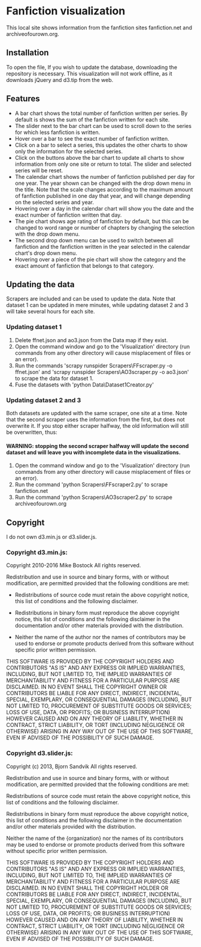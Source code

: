 # Fanfiction visualization
 This local site shows information from the fanfiction sites fanfiction.net and archiveofourown.org. 
 
## Installation
To open the file, 
If you wish to update the database, downloading the repository is necessary.
This visualization will not work offline, as it downloads jQuery and d3.tip from the web.

## Features
* A bar chart shows the total number of fanfiction written per series. By default is shows the sum of the fanfiction written for each site.
* The slider next to the bar chart can be used to scroll down to the series for which less fanfiction is written.
* Hover over a bar to see the exact number of fanfiction written.
* Click on a bar to select a series, this updates the other charts to show only the information for the selected series.
* Click on the buttons above the bar chart to update all charts to show information from only one site or return to total. The slider and selected series will be reset.
* The calendar chart shows the number of fanfiction published per day for one year. The year shown can be changed with the drop down menu in the title. Note that the scale changes according to the maximum amount of fanfiction published in one day that year, and will change depending on the selected series and year.
* Hovering over a day in the calendar chart will show you the date and the exact number of fanfiction written that day.
* The pie chart shows age rating of fanfiction by default, but this can be changed to word range or number of chapters by changing the selection with the drop down menu. 
* The second drop down menu can be used to switch between all fanfiction and the fanfiction written in the year selected in the calendar chart's drop down menu.
* Hovering over a piece of the pie chart will show the category and the exact amount of fanfiction that belongs to that category.

## Updating the data
Scrapers are included and can be used to update the data. Note that dataset 1 can be updated in mere minutes, while updating dataset 2 and 3 will take several hours for each site.

### Updating dataset 1
1. Delete ffnet.json and ao3.json from the Data map if they exist.
2. Open the command window and go to the 'Visualization' directory (run commands from any other directory will cause misplacement of files or an error).
3. Run the commands 'scrapy runspider Scrapers\FFscraper.py -o ffnet.json' and 'scrapy runspider Scrapers\AO3scraper.py -o ao3.json' to scrape the data for dataset 1.
4. Fuse the datasets with 'python Data\Dataset1Creator.py'

### Updating dataset 2 and 3
Both datasets are updated with the same scraper, one site at a time. Note that the second scraper uses the information from the first, but does not overwrite it. If you stop either scraper halfway, the old information will still be overwritten, thus: 
#### WARNING: stopping the second scraper halfway will update the second dataset and will leave you with incomplete data in the visualizations.

1. Open the command window and go to the 'Visualization' directory (run commands from any other directory will cause misplacement of files or an error).
2. Run the command 'python Scrapers\FFscraper2.py' to scrape fanfiction.net
3. Run the command 'python Scrapers\AO3scraper2.py' to scrape archiveofourown.org

## Copyright
I do not own d3.min.js or d3.slider.js.

### Copyright d3.min.js:
Copyright 2010-2016 Mike Bostock
All rights reserved.

Redistribution and use in source and binary forms, with or without modification,
are permitted provided that the following conditions are met:

* Redistributions of source code must retain the above copyright notice, this
  list of conditions and the following disclaimer.

* Redistributions in binary form must reproduce the above copyright notice,
  this list of conditions and the following disclaimer in the documentation
  and/or other materials provided with the distribution.

* Neither the name of the author nor the names of contributors may be used to
  endorse or promote products derived from this software without specific prior
  written permission.

THIS SOFTWARE IS PROVIDED BY THE COPYRIGHT HOLDERS AND CONTRIBUTORS "AS IS" AND
ANY EXPRESS OR IMPLIED WARRANTIES, INCLUDING, BUT NOT LIMITED TO, THE IMPLIED
WARRANTIES OF MERCHANTABILITY AND FITNESS FOR A PARTICULAR PURPOSE ARE
DISCLAIMED. IN NO EVENT SHALL THE COPYRIGHT OWNER OR CONTRIBUTORS BE LIABLE FOR
ANY DIRECT, INDIRECT, INCIDENTAL, SPECIAL, EXEMPLARY, OR CONSEQUENTIAL DAMAGES
(INCLUDING, BUT NOT LIMITED TO, PROCUREMENT OF SUBSTITUTE GOODS OR SERVICES;
LOSS OF USE, DATA, OR PROFITS; OR BUSINESS INTERRUPTION) HOWEVER CAUSED AND ON
ANY THEORY OF LIABILITY, WHETHER IN CONTRACT, STRICT LIABILITY, OR TORT
(INCLUDING NEGLIGENCE OR OTHERWISE) ARISING IN ANY WAY OUT OF THE USE OF THIS
SOFTWARE, EVEN IF ADVISED OF THE POSSIBILITY OF SUCH DAMAGE.

### Copyright d3.slider.js:
Copyright (c) 2013, Bjorn Sandvik
All rights reserved.

Redistribution and use in source and binary forms, with or without modification,
are permitted provided that the following conditions are met:

  Redistributions of source code must retain the above copyright notice, this
  list of conditions and the following disclaimer.

  Redistributions in binary form must reproduce the above copyright notice, this
  list of conditions and the following disclaimer in the documentation and/or
  other materials provided with the distribution.

  Neither the name of the {organization} nor the names of its
  contributors may be used to endorse or promote products derived from
  this software without specific prior written permission.

THIS SOFTWARE IS PROVIDED BY THE COPYRIGHT HOLDERS AND CONTRIBUTORS "AS IS" AND
ANY EXPRESS OR IMPLIED WARRANTIES, INCLUDING, BUT NOT LIMITED TO, THE IMPLIED
WARRANTIES OF MERCHANTABILITY AND FITNESS FOR A PARTICULAR PURPOSE ARE
DISCLAIMED. IN NO EVENT SHALL THE COPYRIGHT HOLDER OR CONTRIBUTORS BE LIABLE FOR
ANY DIRECT, INDIRECT, INCIDENTAL, SPECIAL, EXEMPLARY, OR CONSEQUENTIAL DAMAGES
(INCLUDING, BUT NOT LIMITED TO, PROCUREMENT OF SUBSTITUTE GOODS OR SERVICES;
LOSS OF USE, DATA, OR PROFITS; OR BUSINESS INTERRUPTION) HOWEVER CAUSED AND ON
ANY THEORY OF LIABILITY, WHETHER IN CONTRACT, STRICT LIABILITY, OR TORT
(INCLUDING NEGLIGENCE OR OTHERWISE) ARISING IN ANY WAY OUT OF THE USE OF THIS
SOFTWARE, EVEN IF ADVISED OF THE POSSIBILITY OF SUCH DAMAGE.


